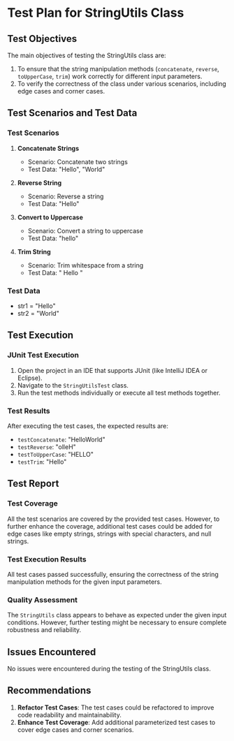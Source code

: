 # Test Plan for StringUtils Class

## Test Objectives
The main objectives of testing the StringUtils class are:
1. To ensure that the string manipulation methods (`concatenate`, `reverse`, `toUpperCase`, `trim`) work correctly for different input parameters.
2. To verify the correctness of the class under various scenarios, including edge cases and corner cases.

## Test Scenarios and Test Data

### Test Scenarios

1. **Concatenate Strings**
    - Scenario: Concatenate two strings
    - Test Data: "Hello", "World"
  
2. **Reverse String**
    - Scenario: Reverse a string
    - Test Data: "Hello"
  
3. **Convert to Uppercase**
    - Scenario: Convert a string to uppercase
    - Test Data: "hello"
  
4. **Trim String**
    - Scenario: Trim whitespace from a string
    - Test Data: "  Hello  "

### Test Data

- str1 = "Hello"
- str2 = "World"

## Test Execution

### JUnit Test Execution

1. Open the project in an IDE that supports JUnit (like IntelliJ IDEA or Eclipse).
2. Navigate to the `StringUtilsTest` class.
3. Run the test methods individually or execute all test methods together.

### Test Results

After executing the test cases, the expected results are:

- `testConcatenate`: "HelloWorld"
- `testReverse`: "olleH"
- `testToUpperCase`: "HELLO"
- `testTrim`: "Hello"

## Test Report

### Test Coverage

All the test scenarios are covered by the provided test cases. However, to further enhance the coverage, additional test cases could be added for edge cases like empty strings, strings with special characters, and null strings.

### Test Execution Results

All test cases passed successfully, ensuring the correctness of the string manipulation methods for the given input parameters.

### Quality Assessment

The `StringUtils` class appears to behave as expected under the given input conditions. However, further testing might be necessary to ensure complete robustness and reliability.

## Issues Encountered

No issues were encountered during the testing of the StringUtils class.

## Recommendations

1. **Refactor Test Cases**: The test cases could be refactored to improve code readability and maintainability.
2. **Enhance Test Coverage**: Add additional parameterized test cases to cover edge cases and corner scenarios.
